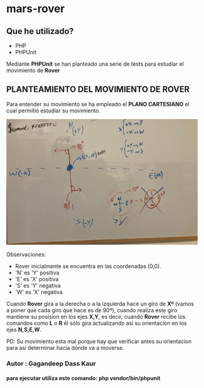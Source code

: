 # mars-rover

## Que he utilizado?

<ul>
    <li>PHP</li>
    <li>PHPUnit</li>
</ul>

Mediante **PHPUnit** se han planteado una serie de tests para estudiar el movimiento de **Rover**

## PLANTEAMIENTO DEL MOVIMIENTO DE ROVER

Para entender su movimiento se ha empleado el **PLANO CARTESIANO** el cual permitió estudiar su movimiento.

![](planocartesiano.jpg)

Observaciones:
<ul>
    <li>Rover inicialmente se encuentra en las coordenadas (0,0).</li>
    <li>'N' es 'Y' positiva</li>
    <li>'E' es 'X' positiva</li>
    <li>'S' es 'Y' negativa</li>
    <li>'W' es 'X' negativa</li>
</ul>


Cuando **Rover** gira a la derecha o a la izquierda hace un giro de **Xº** (vamos a poner que cada giro que hace es de 90º), cuando realiza este giro mantiene su posision en los ejes **X,Y**, es decir, cuando **Rover** recibe los comandos como **L** o **R** él sólo gira actualizando así su orientacion en los ejes **N,S,E,W**.

PD: Su movimiento esta mal porque hay que verificar antes su orientacion para asi determinar hacía dónde va a moverse.

### Autor : Gagandeep Dass Kaur
#### para ejecutar utiliza este comando: php vendor/bin/phpunit
